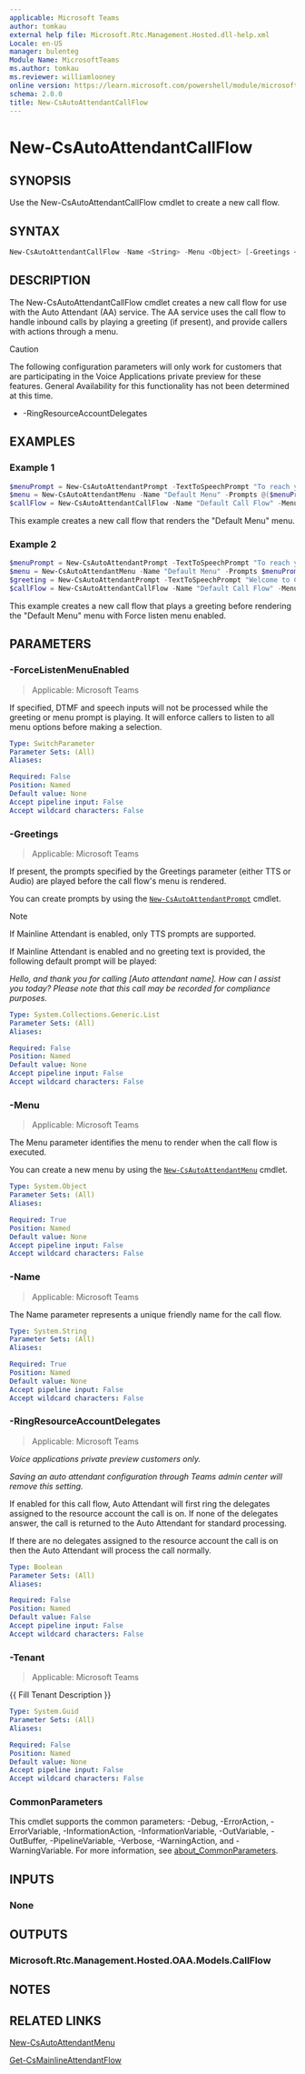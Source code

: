 ```yaml
---
applicable: Microsoft Teams
author: tomkau
external help file: Microsoft.Rtc.Management.Hosted.dll-help.xml
Locale: en-US
manager: bulenteg
Module Name: MicrosoftTeams
ms.author: tomkau
ms.reviewer: williamlooney
online version: https://learn.microsoft.com/powershell/module/microsoftteams/new-csautoattendantcallflow
schema: 2.0.0
title: New-CsAutoAttendantCallFlow
---
```


# New-CsAutoAttendantCallFlow

## SYNOPSIS
Use the New-CsAutoAttendantCallFlow cmdlet to create a new call flow.

## SYNTAX

```powershell
New-CsAutoAttendantCallFlow -Name <String> -Menu <Object> [-Greetings <List>] [-ForceListenMenuEnabled] [-RingResourceAccountDelegates <Boolean>] [-Tenant <Guid>] [<CommonParameters>]
```

## DESCRIPTION
The New-CsAutoAttendantCallFlow cmdlet creates a new call flow for use with the Auto Attendant (AA) service. The AA service uses the call flow to handle inbound calls by playing a greeting (if present), and provide callers with actions through a menu.

> [!CAUTION]
> The following configuration parameters will only work for customers that are participating in the Voice Applications private preview for these features. General Availability for this functionality has not been determined at this time.
>
> - -RingResourceAccountDelegates

## EXAMPLES

### Example 1
```powershell
$menuPrompt = New-CsAutoAttendantPrompt -TextToSpeechPrompt "To reach your party by name, enter it now, followed by the pound sign."
$menu = New-CsAutoAttendantMenu -Name "Default Menu" -Prompts @($menuPrompt) -EnableDialByName
$callFlow = New-CsAutoAttendantCallFlow -Name "Default Call Flow" -Menu $menu
```

This example creates a new call flow that renders the "Default Menu" menu.

### Example 2
```powershell
$menuPrompt = New-CsAutoAttendantPrompt -TextToSpeechPrompt "To reach your party by name, enter it now, followed by the pound sign."
$menu = New-CsAutoAttendantMenu -Name "Default Menu" -Prompts $menuPrompt -EnableDialByName
$greeting = New-CsAutoAttendantPrompt -TextToSpeechPrompt "Welcome to Contoso!"
$callFlow = New-CsAutoAttendantCallFlow -Name "Default Call Flow" -Menu $menu -Greetings $greeting -ForceListenMenuEnabled
```

This example creates a new call flow that plays a greeting before rendering the "Default Menu" menu with Force listen menu enabled.

## PARAMETERS

### -ForceListenMenuEnabled

> Applicable: Microsoft Teams

If specified, DTMF and speech inputs will not be processed while the greeting or menu prompt is playing. It will enforce callers to listen to all menu options before making a selection.

```yaml
Type: SwitchParameter
Parameter Sets: (All)
Aliases:

Required: False
Position: Named
Default value: None
Accept pipeline input: False
Accept wildcard characters: False
```

### -Greetings

> Applicable: Microsoft Teams

If present, the prompts specified by the Greetings parameter (either TTS or Audio) are played before the call flow's menu is rendered.

You can create prompts by using the [`New-CsAutoAttendantPrompt`](https://learn.microsoft.com/powershell/module/microsoftteams/new-csautoattendantprompt) cmdlet.

> [!NOTE]
> If Mainline Attendant is enabled, only TTS prompts are supported.
>
> If Mainline Attendant is enabled and no greeting text is provided, the following default prompt will be played:
>
> *Hello, and thank you for calling [Auto attendant name]. How can I assist you today? Please note that this call may be recorded for compliance purposes.*

```yaml
Type: System.Collections.Generic.List
Parameter Sets: (All)
Aliases:

Required: False
Position: Named
Default value: None
Accept pipeline input: False
Accept wildcard characters: False
```

### -Menu

> Applicable: Microsoft Teams

The Menu parameter identifies the menu to render when the call flow is executed.

You can create a new menu by using the [`New-CsAutoAttendantMenu`](https://learn.microsoft.com/powershell/module/microsoftteams/new-csautoattendantmenu) cmdlet.

```yaml
Type: System.Object
Parameter Sets: (All)
Aliases:

Required: True
Position: Named
Default value: None
Accept pipeline input: False
Accept wildcard characters: False
```

### -Name

> Applicable: Microsoft Teams

The Name parameter represents a unique friendly name for the call flow.

```yaml
Type: System.String
Parameter Sets: (All)
Aliases:

Required: True
Position: Named
Default value: None
Accept pipeline input: False
Accept wildcard characters: False
```

### -RingResourceAccountDelegates

> Applicable: Microsoft Teams

_Voice applications private preview customers only._

_Saving an auto attendant configuration through Teams admin center will remove this setting._

If enabled for this call flow, Auto Attendant will first ring the delegates assigned to the resource account the call is on. If none of the delegates answer, the call is returned to the Auto Attendant for standard processing.

If there are no delegates assigned to the resource account the call is on then the Auto Attendant will process the call normally.

```yaml
Type: Boolean
Parameter Sets: (All)
Aliases:

Required: False
Position: Named
Default value: False
Accept pipeline input: False
Accept wildcard characters: False
```

### -Tenant

> Applicable: Microsoft Teams

{{ Fill Tenant Description }}

```yaml
Type: System.Guid
Parameter Sets: (All)
Aliases:

Required: False
Position: Named
Default value: None
Accept pipeline input: False
Accept wildcard characters: False
```

### CommonParameters

This cmdlet supports the common parameters: -Debug, -ErrorAction, -ErrorVariable, -InformationAction, -InformationVariable, -OutVariable, -OutBuffer, -PipelineVariable, -Verbose, -WarningAction, and -WarningVariable. For more information, see [about_CommonParameters](https://go.microsoft.com/fwlink/?LinkID=113216).

## INPUTS

### None

## OUTPUTS

### Microsoft.Rtc.Management.Hosted.OAA.Models.CallFlow

## NOTES

## RELATED LINKS

[New-CsAutoAttendantMenu](https://learn.microsoft.com/powershell/module/microsoftteams/new-csautoattendantmenu)

[Get-CsMainlineAttendantFlow](https://learn.microsoft.com/powershell/module/microsoftteams/new-csautoattendantprompt)
